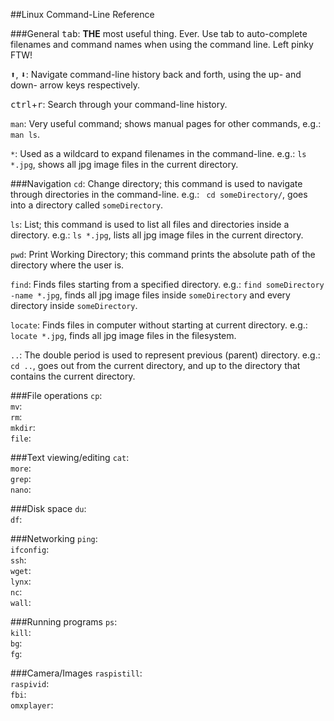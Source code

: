 ##Linux Command-Line Reference

###General
<kbd>tab</kbd>: **THE** most useful thing. Ever. Use tab to auto-complete filenames and command names when using the command line. Left pinky FTW!  

<kbd>:arrow_up:</kbd>, <kbd>:arrow_down:</kbd>: Navigate command-line history back and forth, using the up- and down- arrow keys respectively.  

<kbd>ctrl</kbd>+<kbd>r</kbd>: Search through your command-line history.  

``man``: Very useful command; shows manual pages for other commands, e.g.: ``man ls``.  

``*``: Used as a wildcard to expand filenames in the command-line. e.g.: ``ls *.jpg``, shows all jpg image files in the current directory.  

###Navigation
``cd``: Change directory; this command is used to navigate through directories in the command-line. e.g.: `` cd someDirectory/``, goes into a directory called ``someDirectory``.  

``ls``: List; this command is used to list all files and directories inside a directory. e.g.: ``ls *.jpg``, lists all jpg image files in the current directory.  

``pwd``: Print Working Directory; this command prints the absolute path of the directory where the user is.  

``find``: Finds files starting from a specified directory. e.g.: ``find someDirectory -name *.jpg``, finds all jpg image files inside ``someDirectory`` and every directory inside ``someDirectory``.  

``locate``: Finds files in computer without starting at current directory. e.g.: ``locate *.jpg``, finds all jpg image files in the filesystem.  

``..``: The double period is used to represent previous (parent) directory. e.g.: ``cd ..``, goes out from the current directory, and up to the directory that contains the current directory.  

###File operations
``cp``:  
``mv``:  
``rm``:  
``mkdir``:  
``file``:  

###Text viewing/editing
``cat``:  
``more``:  
``grep``:  
``nano``:  

###Disk space
``du``:  
``df``:  

###Networking
``ping``:  
``ifconfig``:  
``ssh``:  
``wget``:  
``lynx``:  
``nc``:  
``wall``:  

###Running programs
``ps``:  
``kill``:  
``bg``:  
``fg``:  

###Camera/Images
``raspistill``:  
``raspivid``:  
``fbi``:  
``omxplayer``:  
